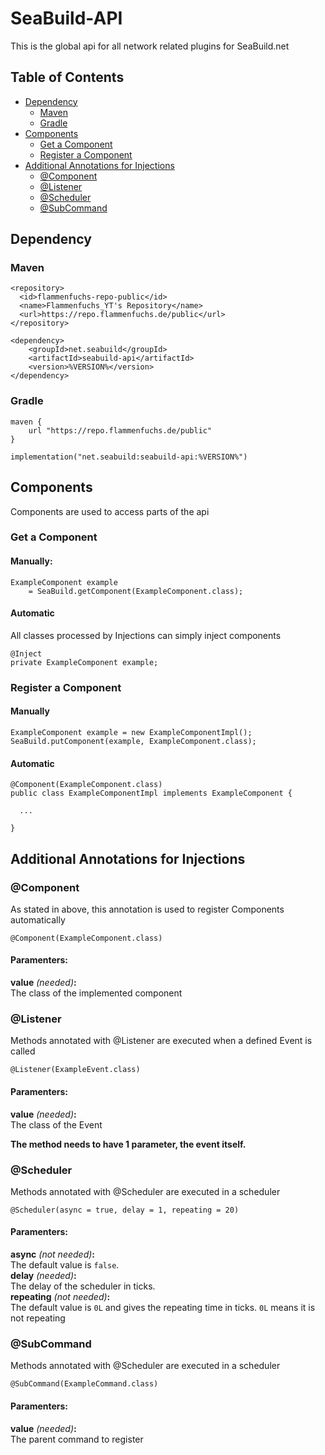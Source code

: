 # SeaBuild-API
This is the global api for all network related plugins for SeaBuild.net
## Table of Contents

- [Dependency](#dependency)
  - [Maven](#maven)
  - [Gradle](#gradle)
- [Components](#components)
  - [Get a Component](#get-a-component)
  - [Register a Component](#register-a-component)
- [Additional Annotations for Injections](#additional-annotations-for-injections)
  - [@Component](#component)
  - [@Listener](#listener)
  - [@Scheduler](#scheduler)
  - [@SubCommand](#subcommand)
## Dependency
### Maven
```
<repository>
  <id>flammenfuchs-repo-public</id>
  <name>Flammenfuchs_YT's Repository</name>
  <url>https://repo.flammenfuchs.de/public</url>
</repository>
```
```
<dependency>
    <groupId>net.seabuild</groupId>
    <artifactId>seabuild-api</artifactId>
    <version>%VERSION%</version>
</dependency>
```
### Gradle
```
maven {
	url "https://repo.flammenfuchs.de/public"
}
```
```
implementation("net.seabuild:seabuild-api:%VERSION%")
```
## Components
Components are used to access parts of the api
### Get a Component
#### Manually:
```
ExampleComponent example
    = SeaBuild.getComponent(ExampleComponent.class);
```
#### Automatic
All classes processed by Injections can simply inject components

```
@Inject
private ExampleComponent example;
```
### Register a Component
#### Manually
```
ExampleComponent example = new ExampleComponentImpl();
SeaBuild.putComponent(example, ExampleComponent.class);
```
#### Automatic
```
@Component(ExampleComponent.class)
public class ExampleComponentImpl implements ExampleComponent {

  ...

}
```
## Additional Annotations for Injections
### @Component
As stated in above, this annotation is used to register Components automatically
```
@Component(ExampleComponent.class)
```
#### Paramenters:
**value** *(needed)***:** <br>
The class of the implemented component

### @Listener
Methods annotated with @Listener are executed when a defined Event is called
```
@Listener(ExampleEvent.class)
```
#### Paramenters:
**value** *(needed)***:** <br>
The class of the Event<p>
**The method needs to have 1 parameter, the event itself.**

### @Scheduler
Methods annotated with @Scheduler are executed in a scheduler
```
@Scheduler(async = true, delay = 1, repeating = 20)
```
#### Paramenters:
**async** *(not needed)***:** <br>
The default value is `false`.<br>
**delay** *(needed)***:** <br>
The delay of the scheduler in ticks.<br>
**repeating** *(not needed)***:** <br>
The default value is `0L` and gives the repeating time in ticks. `0L` means it is not repeating<br>

### @SubCommand
Methods annotated with @Scheduler are executed in a scheduler
```
@SubCommand(ExampleCommand.class)
```
#### Paramenters:
**value** *(needed)***:** <br>
The parent command to register<br>
